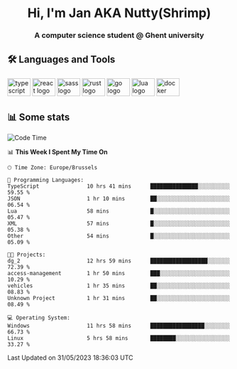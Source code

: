<h1 align="center">Hi, I'm Jan AKA Nutty(Shrimp)</h1>
<h3 align="center">A computer science student @ Ghent university</h3>

<h2 align="left">🛠️ Languages and Tools</h2>

###

<div align="left">
  <img src="https://cdn.jsdelivr.net/gh/devicons/devicon/icons/typescript/typescript-original.svg" height="40" width="52" alt="typescript logo"  />
  <img src="https://cdn.jsdelivr.net/gh/devicons/devicon/icons/react/react-original.svg" height="40" width="52" alt="react logo"  />
  <img src="https://cdn.jsdelivr.net/gh/devicons/devicon/icons/sass/sass-original.svg" height="40" width="52" alt="sass logo"  />
  <img src="https://cdn.jsdelivr.net/gh/devicons/devicon/icons/rust/rust-plain.svg" height="40" width="52" alt="rust logo"  />
  <img src="https://cdn.jsdelivr.net/gh/devicons/devicon/icons/go/go-original.svg" height="40" width="52" alt="go logo"  />
  <img src="https://cdn.jsdelivr.net/gh/devicons/devicon/icons/lua/lua-original.svg" height="40" width="52" alt="lua logo"  />
  <img src="https://cdn.jsdelivr.net/gh/devicons/devicon/icons/docker/docker-original.svg" height="40" width="52" alt="docker logo"  />
</div>

<h2>📊 Some stats</h2>

<!--START_SECTION:waka-->
![Code Time](http://img.shields.io/badge/Code%20Time-3%2C232%20hrs%2017%20mins-blue)

📊 **This Week I Spent My Time On** 

```text
🕑︎ Time Zone: Europe/Brussels

💬 Programming Languages: 
TypeScript               10 hrs 41 mins      ███████████████░░░░░░░░░░   59.55 % 
JSON                     1 hr 10 mins        ██░░░░░░░░░░░░░░░░░░░░░░░   06.54 % 
Lua                      58 mins             █░░░░░░░░░░░░░░░░░░░░░░░░   05.47 % 
XML                      57 mins             █░░░░░░░░░░░░░░░░░░░░░░░░   05.38 % 
Other                    54 mins             █░░░░░░░░░░░░░░░░░░░░░░░░   05.09 % 

🐱‍💻 Projects: 
dg_2                     12 hrs 59 mins      ██████████████████░░░░░░░   72.39 % 
access-management        1 hr 50 mins        ███░░░░░░░░░░░░░░░░░░░░░░   10.29 % 
vehicles                 1 hr 35 mins        ██░░░░░░░░░░░░░░░░░░░░░░░   08.83 % 
Unknown Project          1 hr 31 mins        ██░░░░░░░░░░░░░░░░░░░░░░░   08.49 % 

💻 Operating System: 
Windows                  11 hrs 58 mins      █████████████████░░░░░░░░   66.73 % 
Linux                    5 hrs 58 mins       ████████░░░░░░░░░░░░░░░░░   33.27 % 
```


 Last Updated on 31/05/2023 18:36:03 UTC
<!--END_SECTION:waka-->
